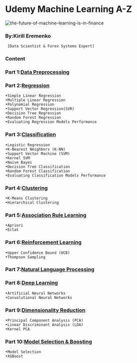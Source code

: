 # Udemy Machine Learning A-Z

![the-future-of-machine-learning-is-in-finance](https://user-images.githubusercontent.com/29937202/42225404-25ff61e8-7efa-11e8-849e-046c410c801b.jpg)

### By:Kirill Eremenko
``` [Data Scientist & Forex Systems Expert]```
 
### Content
 
### Part 1:[Data Preprocessing](https://github.com/sam2702/ML-with-Hands-on-Python-and-R/edit/master/Data_Preprocessing)
 
### Part 2:[Regression](https://github.com/sam2702/Udemy-Machine-Learning-A-Z/tree/master/Regression) 
```
•Simple Linear Regression
•Multiple Linear Regression
•Polynomial Regression
•Support Vector Regression(SVR)
•Decision Tree Regression
•Random Forest Regression
•Evaluating Regression Models Performance
```
### Part 3:[Classification](https://github.com/sam2702/Udemy-Machine-Learning-A-Z/tree/master/Classification)
```
•Logistic Regression
•K-Nearest Neighbors (K-NN)
•Support Vector Machine (SVM)
•Kernel SVM
•Naive Bayes
•Decision Tree Classification
•Random Forest Classification
•Evaluating Classification Models Performance
```
### Part 4:[Clustering](https://github.com/sam2702/Udemy-Machine-Learning-A-Z/tree/master/Clustering)
```
•K-Means Clustering
•Hierarchical Clustering
```
### Part 5:[Association Rule Learning](https://github.com/sam2702/Udemy-Machine-Learning-A-Z/tree/master/Association%20Rule%20Learning/Apriori_Python)
```
•Apriori
•Eclat
```
### Part 6:[Reinforcement Learning](https://github.com/sam2702/Udemy-Machine-Learning-A-Z/tree/master/Reinforcement%20Learning)
```
•Upper Confidence Bound (UCB)
•Thompson Sampling
```
### Part 7:[Natural Language Processing](https://github.com/sam2702/Udemy-Machine-Learning-A-Z/tree/master/Natural_Language_Processing)

### Part 8:[Deep Learning](https://github.com/sam2702/Udemy-Machine-Learning-A-Z/tree/master/Deep%20Learning) 
```
•Artificial Neural Networks
•Convolutional Neural Networks
```
### Part 9:[Dimensionality Reduction](https://github.com/sam2702/Udemy-Machine-Learning-A-Z/tree/master/Dimensionality%20Reduction) 
```
•Principal Component Analysis (PCA)
•Linear Discriminant Analysis (LDA)
•Kernel PCA
```
### Part 10:[Model Selection & Boosting](https://github.com/sam2702/Udemy-Machine-Learning-A-Z/tree/master/Model%20Selection%20%26%20Boosting) 
```
•Model Selection
•XGBoost
```
